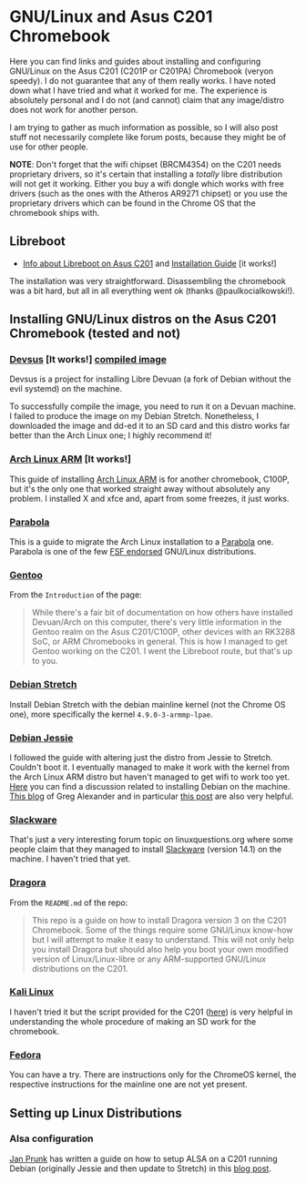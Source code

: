 # GNU/Linux and Asus C201 Chromebook
Here you can find links and guides about installing and configuring GNU/Linux on the Asus C201 (C201P or C201PA) Chromebook (veryon speedy). I do not guarantee that any of them really works. I have noted down what I have tried and what it worked for me. The experience is absolutely personal and I do not (and cannot) claim that any image/distro does not work for another person.

I am trying to gather as much information as possible, so I will also post stuff not necessarily complete like forum posts, because they might be of use for other people.

**NOTE**: Don't forget that the wifi chipset (BRCM4354) on the C201 needs proprietary drivers, so it's certain that installing a _totally_ libre distribution will not get it working. Either you buy a wifi dongle which works with free drivers (such as the ones with the Atheros AR9271 chipset) or you use the proprietary drivers which can be found in the Chrome OS that the chromebook ships with.

## Libreboot
* [Info about Libreboot on Asus C201](https://libreboot.org/docs/hardware/c201.html) and [Installation Guide](https://libreboot.org/docs/install/c201.html) [it works!]

The installation was very straightforward. Disassembling the chromebook was a bit hard, but all in all everything went ok (thanks @paulkocialkowski!).

## Installing GNU/Linux distros on the Asus C201 Chromebook (tested and not)

### [Devsus](https://github.com/dimkr/devsus) [It works!] [compiled image](https://archive.org/details/devuan-jessie-c201-libre-2GB)
Devsus is a project for installing Libre Devuan (a fork of Debian without the evil systemd) on the machine.

To successfully compile the image, you need to run it on a Devuan machine. I failed to produce the image on my Debian Stretch. Nonetheless, I downloaded the image and dd-ed it to an SD card and this distro works far better than the Arch Linux one; I highly recommend it!

### [Arch Linux ARM](https://archlinuxarm.org/platforms/armv7/rockchip/asus-chromebook-flip-c100p) [It works!]
This guide of installing [Arch Linux ARM](https://archlinuxarm.org/) is for another chromebook, C100P, but it's the only one that worked straight away without absolutely any problem. I installed X and xfce and, apart from some freezes, it just works.

### [Parabola](https://wiki.parabola.nu/index.php?title=Migration_from_the_GNU/Linux_distribution_of_Arch_ARM&redirect=no)
This is a guide to migrate the Arch Linux installation to a [Parabola](https://www.parabola.nu/) one. Parabola is one of the few [FSF endorsed](https://www.gnu.org/distros/free-distros.en.html) GNU/Linux distributions.

### [Gentoo](https://wiki.gentoo.org/index.php?title=Asus_Chromebook_C201)
From the `Introduction` of the page:
> While there's a fair bit of documentation on how others have installed Devuan/Arch on this computer, there's very little information in the Gentoo realm on the Asus C201/C100P, other devices with an RK3288 SoC, or ARM Chromebooks in general. This is how I managed to get Gentoo working on the C201. I went the Libreboot route, but that's up to you. 

### [Debian Stretch](https://github.com/atopuzov/c201)
Install Debian Stretch with the debian mainline kernel (not the Chrome OS one), more specifically the kernel `4.9.0-3-armmp-lpae`.

### [Debian Jessie](https://wiki.debian.org/InstallingDebianOn/Asus/C201)
I followed the guide with altering just the distro from Jessie to Stretch. Couldn't boot it. I eventually managed to make it work with the kernel from the Arch Linux ARM distro but haven't managed to get wifi to work too yet. [Here](http://forums.debian.net/viewtopic.php?f=30&t=124429) you can find a discussion related to installing Debian on the machine. [This blog](http://galexander.org/chromebook) of Greg Alexander and in particular [this post](http://galexander.org/chromebook/#17-04-23) are also very helpful.

### [Slackware](http://www.linuxquestions.org/questions/slackware-arm-108/installing-slackware-on-arm-chromebook-4175589620/)
That's just a very interesting forum topic on linuxquestions.org where some people claim that they managed to install [Slackware](http://www.slackware.com/) (version 14.1) on the machine. I haven't tried that yet.

### [Dragora](https://github.com/NuclearKev/dragora-c201)
From the `README.md` of the repo:
> This repo is a guide on how to install Dragora version 3 on the C201 Chromebook. Some of the things require some GNU/Linux know-how but I will attempt to make it easy to understand. This will not only help you install Dragora but should also help you boot your own modified version of Linux/Linux-libre or any ARM-supported GNU/Linux distributions on the C201.

### [Kali Linux](https://github.com/offensive-security/kali-arm-build-scripts)
I haven't tried it but the script provided for the C201 ([here](https://github.com/offensive-security/kali-arm-build-scripts/blob/master/chromebook-arm-veyron.sh)) is very helpful in understanding the whole procedure of making an SD work for the chromebook.

### [Fedora](https://fedoraproject.org/wiki/Architectures/ARM/Chromebook)
You can have a try. There are instructions only for the ChromeOS kernel, the respective instructions for the mainline one are not yet present.

## Setting up Linux Distributions

### Alsa configuration
[Jan Prunk](http://janprunk.com/) has written a guide on how to setup ALSA on a C201 running Debian (originally Jessie and then update to Stretch) in this [blog post](http://blog.janprunk.com/?p=1038).
